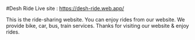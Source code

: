 #Desh Ride
Live site : https://desh-ride.web.app/

This is the ride-sharing website. You can enjoy rides from our website. We provide bike, car, bus, train services.
Thanks for visiting our website & enjoy rides.
